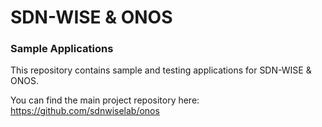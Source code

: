SDN-WISE & ONOS
====================================
### Sample Applications
This repository contains sample and testing applications for SDN-WISE & ONOS.

You can find the main project repository here:
https://github.com/sdnwiselab/onos
